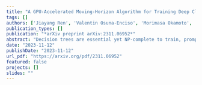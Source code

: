 ```yaml
---
title: "A GPU-Accelerated Moving-Horizon Algorithm for Training Deep Classification Trees on Large Datasets"
tags: []
authors: ['Jiayang Ren', 'Valentin Osuna-Enciso', 'Morimasa Okamoto', 'Qiangqiang Mao', 'Chaojie Ji', 'Liang Cao', 'Kaixun Hua', 'Yankai Cao']
publication_types: []
publication: "*arXiv preprint arXiv:2311.06952*"
abstract: "Decision trees are essential yet NP-complete to train, prompting the widespread use of heuristic methods such as CART, which suffers from sub-optimal performance due to its greedy nature. Recently, breakthroughs in finding optimal decision trees have emerged; however, these methods still face significant computational costs and struggle with continuous features in large-scale datasets and deep trees. To address these limitations, we introduce a moving-horizon differential evolution algorithm for classification trees with continuous features (MH-DEOCT). Our approach consists of a discrete tree decoding method that eliminates duplicated searches between adjacent samples, a GPU-accelerated implementation that significantly reduces running time, and a moving-horizon strategy that iteratively trains shallow subtrees at each node to balance the vision and optimizer capability. Comprehensive studies on 68 UCI datasets demonstrate that our approach outperforms the heuristic method CART on training and testing accuracy by an average of 3.44% and 1.71%, respectively. Moreover, these numerical studies empirically demonstrate that MH-DEOCT achieves near-optimal performance (only 0.38% and 0.06% worse than the global optimal method on training and testing, respectively), while it offers remarkable scalability for deep trees (e.g., depth=8) and large-scale datasets (e.g., ten million samples)."    
date: "2023-11-12"
publishDate: "2023-11-12"
url_pdf: "https://arxiv.org/pdf/2311.06952"
featured: false
projects: []
slides: ""
---
```


